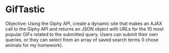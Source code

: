 # GifTastic

Objective: Using the Giphy API, create a dynamic site that makes an AJAX call to the Giphy API and returns an JSON object with URLs for the 10 most popular GIFs related to the submitted query. 
Users can submit their own queries, or they can select from an array of saved search terms (I chose animals for my homework). 
